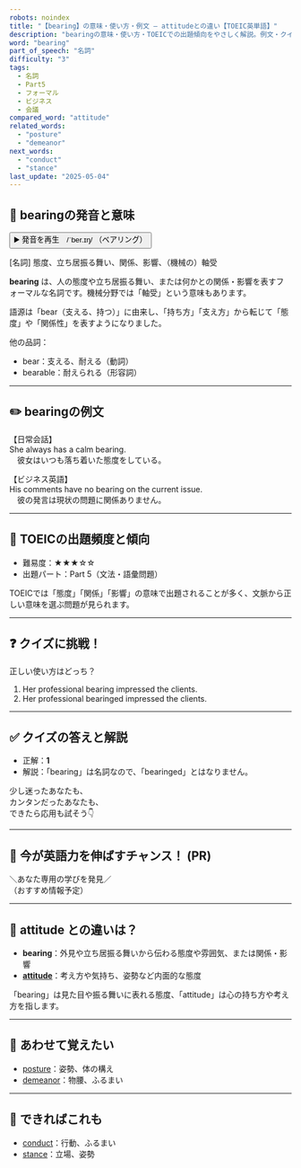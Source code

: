 ```yaml
---
robots: noindex
title: "【bearing】の意味・使い方・例文 ― attitudeとの違い【TOEIC英単語】"
description: "bearingの意味・使い方・TOEICでの出題傾向をやさしく解説。例文・クイズ付きでattitudeとの違いもわかりやすく学べます。"
word: "bearing"
part_of_speech: "名詞"
difficulty: "3"
tags:
  - 名詞
  - Part5
  - フォーマル
  - ビジネス
  - 会議
compared_word: "attitude"
related_words:
  - "posture"
  - "demeanor"
next_words:
  - "conduct"
  - "stance"
last_update: "2025-05-04"
---
```


## 🔰 bearingの発音と意味

<button class="play-audio" onclick="playTTS('bearing')">
  <span class="play-audio-main">
    ▶️ 発音を再生　/ˈber.ɪŋ/
  </span>
  <span class="play-audio-sub">
    （ベアリング）
  </span>
</button>

[名詞] 態度、立ち居振る舞い、関係、影響、（機械の）軸受

**bearing** は、人の態度や立ち居振る舞い、または何かとの関係・影響を表すフォーマルな名詞です。機械分野では「軸受」という意味もあります。

語源は「bear（支える、持つ）」に由来し、「持ち方」「支え方」から転じて「態度」や「関係性」を表すようになりました。

他の品詞：  
- bear：支える、耐える（動詞）
- bearable：耐えられる（形容詞）

---

## ✏️ bearingの例文

【日常会話】  
She always has a calm bearing.  
　彼女はいつも落ち着いた態度をしている。

【ビジネス英語】  
His comments have no bearing on the current issue.  
　彼の発言は現状の問題に関係ありません。

---

## 🎯 TOEICの出題頻度と傾向

- 難易度：★★★☆☆
- 出題パート：Part 5（文法・語彙問題）

TOEICでは「態度」「関係」「影響」の意味で出題されることが多く、文脈から正しい意味を選ぶ問題が見られます。

---

## ❓ クイズに挑戦！

正しい使い方はどっち？

1. Her professional bearing impressed the clients.  
2. Her professional bearinged impressed the clients.

---

## ✅ クイズの答えと解説

- 正解：**1**
- 解説：「bearing」は名詞なので、「bearinged」とはなりません。

少し迷ったあなたも、  
カンタンだったあなたも、  
できたら応用も試そう👇️

---

## 🚀 今が英語力を伸ばすチャンス！ (PR)

<div class="info-center">
＼あなた専用の学びを発見／<br>  
（おすすめ情報予定）
</div>

---

## 🤔  attitude との違いは？

- **bearing**：外見や立ち居振る舞いから伝わる態度や雰囲気、または関係・影響
- **[attitude](/word/attitude/)**：考え方や気持ち、姿勢など内面的な態度

「bearing」は見た目や振る舞いに表れる態度、「attitude」は心の持ち方や考え方を指します。

---

## 🧩 あわせて覚えたい

- [posture](/word/posture/)：姿勢、体の構え
- [demeanor](/word/demeanor/)：物腰、ふるまい

---

## 📖 できればこれも

- [conduct](/word/conduct/)：行動、ふるまい
- [stance](/word/stance/)：立場、姿勢

<!-- cvid: aid44_bid22 -->
